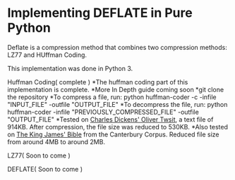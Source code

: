 # Implementing DEFLATE in Pure Python

Deflate is a compression method that combines two compression methods: LZ77 and HUffman Coding.

This implementation was done in Python 3.

Huffman Coding( complete )
    *The huffman coding part of this implementation is complete.
    *More In Depth guide coming soon
    *git clone the repository
    *To compress a file, run: python huffman-coder -c -infile "INPUT_FILE" -outfile "OUTPUT_FILE"
    *To decompress the file, run: python huffman-coder -infile "PREVIOUSLY_COMPRESSED_FILE" -outfile "OUTPUT_FILE"
    *Tested on [Charles Dickens' Oliver Twsit](http://www.gutenberg.org/ebooks/730.txt.utf-8), a text file of 914KB. After compression, the file size was reduced to 530KB.
    *Also tested on [The King James' Bible](http://corpus.canterbury.ac.nz/descriptions/large/bible.html) from the Canterbury Corpus. Reduced file size from around 4MB to around 2MB.

LZ77( Soon to come )


DEFLATE( Soon to come )


